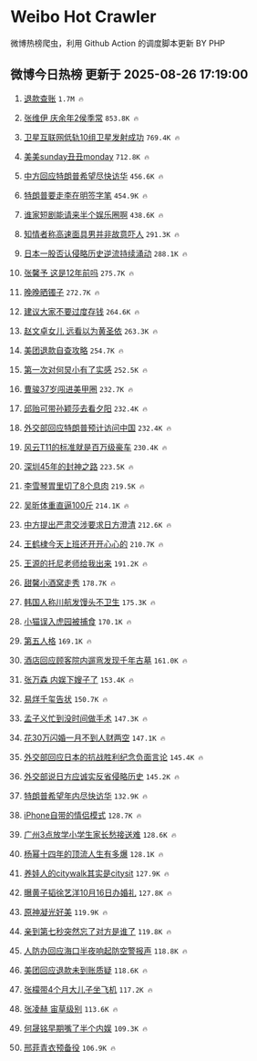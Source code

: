 # Weibo Hot Crawler 



微博热榜爬虫，利用 Github Action 的调度脚本更新 BY PHP 


## 微博今日热榜 更新于 2025-08-26 17:19:00 
1. [退款查账](https://s.weibo.com/weibo?q=%23%E9%80%80%E6%AC%BE%E6%9F%A5%E8%B4%A6%23&t=31&band_rank=1&Refer=top) `1.7M 🔥` 

1. [张维伊 庆余年2侯季常](https://s.weibo.com/weibo?q=%E5%BC%A0%E7%BB%B4%E4%BC%8A%20%E5%BA%86%E4%BD%99%E5%B9%B42%E4%BE%AF%E5%AD%A3%E5%B8%B8&t=31&band_rank=2&Refer=top) `853.8K 🔥` 

1. [卫星互联网低轨10组卫星发射成功](https://s.weibo.com/weibo?q=%23%E5%8D%AB%E6%98%9F%E4%BA%92%E8%81%94%E7%BD%91%E4%BD%8E%E8%BD%A810%E7%BB%84%E5%8D%AB%E6%98%9F%E5%8F%91%E5%B0%84%E6%88%90%E5%8A%9F%23&t=31&band_rank=3&Refer=top) `769.4K 🔥` 

1. [美美sunday丑丑monday](https://s.weibo.com/weibo?q=%E7%BE%8E%E7%BE%8Esunday%E4%B8%91%E4%B8%91monday&t=31&band_rank=4&Refer=top) `712.8K 🔥` 

1. [中方回应特朗普希望尽快访华](https://s.weibo.com/weibo?q=%23%E4%B8%AD%E6%96%B9%E5%9B%9E%E5%BA%94%E7%89%B9%E6%9C%97%E6%99%AE%E5%B8%8C%E6%9C%9B%E5%B0%BD%E5%BF%AB%E8%AE%BF%E5%8D%8E%23&t=31&band_rank=5&Refer=top) `456.6K 🔥` 

1. [特朗普要走李在明签字笔](https://s.weibo.com/weibo?q=%23%E7%89%B9%E6%9C%97%E6%99%AE%E8%A6%81%E8%B5%B0%E6%9D%8E%E5%9C%A8%E6%98%8E%E7%AD%BE%E5%AD%97%E7%AC%94%23&t=31&band_rank=6&Refer=top) `454.9K 🔥` 

1. [谁家短剧能请来半个娱乐圈啊](https://s.weibo.com/weibo?q=%E8%B0%81%E5%AE%B6%E7%9F%AD%E5%89%A7%E8%83%BD%E8%AF%B7%E6%9D%A5%E5%8D%8A%E4%B8%AA%E5%A8%B1%E4%B9%90%E5%9C%88%E5%95%8A&t=31&band_rank=7&Refer=top) `438.6K 🔥` 

1. [知情者称高速面具男并非故意吓人](https://s.weibo.com/weibo?q=%23%E7%9F%A5%E6%83%85%E8%80%85%E7%A7%B0%E9%AB%98%E9%80%9F%E9%9D%A2%E5%85%B7%E7%94%B7%E5%B9%B6%E9%9D%9E%E6%95%85%E6%84%8F%E5%90%93%E4%BA%BA%23&t=31&band_rank=8&Refer=top) `291.3K 🔥` 

1. [日本一股否认侵略历史逆流持续涌动](https://s.weibo.com/weibo?q=%23%E6%97%A5%E6%9C%AC%E4%B8%80%E8%82%A1%E5%90%A6%E8%AE%A4%E4%BE%B5%E7%95%A5%E5%8E%86%E5%8F%B2%E9%80%86%E6%B5%81%E6%8C%81%E7%BB%AD%E6%B6%8C%E5%8A%A8%23&t=31&band_rank=9&Refer=top) `288.1K 🔥` 

1. [张馨予 这是12年前吗](https://s.weibo.com/weibo?q=%E5%BC%A0%E9%A6%A8%E4%BA%88%20%E8%BF%99%E6%98%AF12%E5%B9%B4%E5%89%8D%E5%90%97&t=31&band_rank=10&Refer=top) `275.7K 🔥` 

1. [晚晚晒镯子](https://s.weibo.com/weibo?q=%E6%99%9A%E6%99%9A%E6%99%92%E9%95%AF%E5%AD%90&t=31&band_rank=11&Refer=top) `272.7K 🔥` 

1. [建议大家不要过度存钱](https://s.weibo.com/weibo?q=%E5%BB%BA%E8%AE%AE%E5%A4%A7%E5%AE%B6%E4%B8%8D%E8%A6%81%E8%BF%87%E5%BA%A6%E5%AD%98%E9%92%B1&t=31&band_rank=12&Refer=top) `264.6K 🔥` 

1. [赵文卓女儿 远看以为黄圣依](https://s.weibo.com/weibo?q=%E8%B5%B5%E6%96%87%E5%8D%93%E5%A5%B3%E5%84%BF%20%E8%BF%9C%E7%9C%8B%E4%BB%A5%E4%B8%BA%E9%BB%84%E5%9C%A3%E4%BE%9D&t=31&band_rank=13&Refer=top) `263.3K 🔥` 

1. [美团退款自查攻略](https://s.weibo.com/weibo?q=%23%E7%BE%8E%E5%9B%A2%E9%80%80%E6%AC%BE%E8%87%AA%E6%9F%A5%E6%94%BB%E7%95%A5%23&t=31&band_rank=14&Refer=top) `254.7K 🔥` 

1. [第一次对何炅小有了实感](https://s.weibo.com/weibo?q=%E7%AC%AC%E4%B8%80%E6%AC%A1%E5%AF%B9%E4%BD%95%E7%82%85%E5%B0%8F%E6%9C%89%E4%BA%86%E5%AE%9E%E6%84%9F&t=31&band_rank=15&Refer=top) `252.5K 🔥` 

1. [曹骏37岁闯进美甲圈](https://s.weibo.com/weibo?q=%23%E6%9B%B9%E9%AA%8F37%E5%B2%81%E9%97%AF%E8%BF%9B%E7%BE%8E%E7%94%B2%E5%9C%88%23&t=31&band_rank=16&Refer=top) `232.7K 🔥` 

1. [邱贻可带孙颖莎去看夕阳](https://s.weibo.com/weibo?q=%E9%82%B1%E8%B4%BB%E5%8F%AF%E5%B8%A6%E5%AD%99%E9%A2%96%E8%8E%8E%E5%8E%BB%E7%9C%8B%E5%A4%95%E9%98%B3&t=31&band_rank=17&Refer=top) `232.4K 🔥` 

1. [外交部回应特朗普预计访问中国](https://s.weibo.com/weibo?q=%23%E5%A4%96%E4%BA%A4%E9%83%A8%E5%9B%9E%E5%BA%94%E7%89%B9%E6%9C%97%E6%99%AE%E9%A2%84%E8%AE%A1%E8%AE%BF%E9%97%AE%E4%B8%AD%E5%9B%BD%23&t=31&band_rank=18&Refer=top) `232.4K 🔥` 

1. [风云T11的标准就是百万级豪车](https://s.weibo.com/weibo?q=%23%E9%A3%8E%E4%BA%91T11%E7%9A%84%E6%A0%87%E5%87%86%E5%B0%B1%E6%98%AF%E7%99%BE%E4%B8%87%E7%BA%A7%E8%B1%AA%E8%BD%A6%23&t=31&band_rank=19&Refer=top) `230.4K 🔥` 

1. [深圳45年的封神之路](https://s.weibo.com/weibo?q=%23%E6%B7%B1%E5%9C%B345%E5%B9%B4%E7%9A%84%E5%B0%81%E7%A5%9E%E4%B9%8B%E8%B7%AF%23&t=31&band_rank=20&Refer=top) `223.5K 🔥` 

1. [李雪琴胃里切了8个息肉](https://s.weibo.com/weibo?q=%E6%9D%8E%E9%9B%AA%E7%90%B4%E8%83%83%E9%87%8C%E5%88%87%E4%BA%868%E4%B8%AA%E6%81%AF%E8%82%89&t=31&band_rank=21&Refer=top) `219.5K 🔥` 

1. [吴昕体重直逼100斤](https://s.weibo.com/weibo?q=%E5%90%B4%E6%98%95%E4%BD%93%E9%87%8D%E7%9B%B4%E9%80%BC100%E6%96%A4&t=31&band_rank=22&Refer=top) `214.1K 🔥` 

1. [中方提出严肃交涉要求日方澄清](https://s.weibo.com/weibo?q=%23%E4%B8%AD%E6%96%B9%E6%8F%90%E5%87%BA%E4%B8%A5%E8%82%83%E4%BA%A4%E6%B6%89%E8%A6%81%E6%B1%82%E6%97%A5%E6%96%B9%E6%BE%84%E6%B8%85%23&t=31&band_rank=23&Refer=top) `212.6K 🔥` 

1. [王鹤棣今天上班还开开心心的](https://s.weibo.com/weibo?q=%23%E7%8E%8B%E9%B9%A4%E6%A3%A3%E4%BB%8A%E5%A4%A9%E4%B8%8A%E7%8F%AD%E8%BF%98%E5%BC%80%E5%BC%80%E5%BF%83%E5%BF%83%E7%9A%84%23&t=31&band_rank=24&Refer=top) `210.7K 🔥` 

1. [王源的托尼老师给我出来](https://s.weibo.com/weibo?q=%E7%8E%8B%E6%BA%90%E7%9A%84%E6%89%98%E5%B0%BC%E8%80%81%E5%B8%88%E7%BB%99%E6%88%91%E5%87%BA%E6%9D%A5&t=31&band_rank=25&Refer=top) `191.2K 🔥` 

1. [甜馨小酒窝走秀](https://s.weibo.com/weibo?q=%23%E7%94%9C%E9%A6%A8%E5%B0%8F%E9%85%92%E7%AA%9D%E8%B5%B0%E7%A7%80%23&t=31&band_rank=26&Refer=top) `178.7K 🔥` 

1. [韩国人称川航发馒头不卫生](https://s.weibo.com/weibo?q=%E9%9F%A9%E5%9B%BD%E4%BA%BA%E7%A7%B0%E5%B7%9D%E8%88%AA%E5%8F%91%E9%A6%92%E5%A4%B4%E4%B8%8D%E5%8D%AB%E7%94%9F&t=31&band_rank=27&Refer=top) `175.3K 🔥` 

1. [小猫误入虎园被捕食](https://s.weibo.com/weibo?q=%23%E5%B0%8F%E7%8C%AB%E8%AF%AF%E5%85%A5%E8%99%8E%E5%9B%AD%E8%A2%AB%E6%8D%95%E9%A3%9F%23&t=31&band_rank=28&Refer=top) `170.1K 🔥` 

1. [第五人格](https://s.weibo.com/weibo?q=%E7%AC%AC%E4%BA%94%E4%BA%BA%E6%A0%BC&t=31&band_rank=29&Refer=top) `169.1K 🔥` 

1. [酒店回应顾客院内遛弯发现千年古墓](https://s.weibo.com/weibo?q=%23%E9%85%92%E5%BA%97%E5%9B%9E%E5%BA%94%E9%A1%BE%E5%AE%A2%E9%99%A2%E5%86%85%E9%81%9B%E5%BC%AF%E5%8F%91%E7%8E%B0%E5%8D%83%E5%B9%B4%E5%8F%A4%E5%A2%93%23&t=31&band_rank=30&Refer=top) `161.0K 🔥` 

1. [张万森 内娱下嫂子了](https://s.weibo.com/weibo?q=%E5%BC%A0%E4%B8%87%E6%A3%AE%20%E5%86%85%E5%A8%B1%E4%B8%8B%E5%AB%82%E5%AD%90%E4%BA%86&t=31&band_rank=31&Refer=top) `153.4K 🔥` 

1. [易烊千玺告状](https://s.weibo.com/weibo?q=%E6%98%93%E7%83%8A%E5%8D%83%E7%8E%BA%E5%91%8A%E7%8A%B6&t=31&band_rank=32&Refer=top) `150.7K 🔥` 

1. [孟子义忙到没时间做手术](https://s.weibo.com/weibo?q=%E5%AD%9F%E5%AD%90%E4%B9%89%E5%BF%99%E5%88%B0%E6%B2%A1%E6%97%B6%E9%97%B4%E5%81%9A%E6%89%8B%E6%9C%AF&t=31&band_rank=33&Refer=top) `147.3K 🔥` 

1. [花30万闪婚一月不到人财两空](https://s.weibo.com/weibo?q=%23%E8%8A%B130%E4%B8%87%E9%97%AA%E5%A9%9A%E4%B8%80%E6%9C%88%E4%B8%8D%E5%88%B0%E4%BA%BA%E8%B4%A2%E4%B8%A4%E7%A9%BA%23&t=31&band_rank=34&Refer=top) `147.1K 🔥` 

1. [外交部回应日本的抗战胜利纪念负面言论](https://s.weibo.com/weibo?q=%23%E5%A4%96%E4%BA%A4%E9%83%A8%E5%9B%9E%E5%BA%94%E6%97%A5%E6%9C%AC%E7%9A%84%E6%8A%97%E6%88%98%E8%83%9C%E5%88%A9%E7%BA%AA%E5%BF%B5%E8%B4%9F%E9%9D%A2%E8%A8%80%E8%AE%BA%23&t=31&band_rank=35&Refer=top) `145.4K 🔥` 

1. [外交部说日方应诚实反省侵略历史](https://s.weibo.com/weibo?q=%23%E5%A4%96%E4%BA%A4%E9%83%A8%E8%AF%B4%E6%97%A5%E6%96%B9%E5%BA%94%E8%AF%9A%E5%AE%9E%E5%8F%8D%E7%9C%81%E4%BE%B5%E7%95%A5%E5%8E%86%E5%8F%B2%23&t=31&band_rank=36&Refer=top) `145.2K 🔥` 

1. [特朗普希望年内尽快访华](https://s.weibo.com/weibo?q=%23%E7%89%B9%E6%9C%97%E6%99%AE%E5%B8%8C%E6%9C%9B%E5%B9%B4%E5%86%85%E5%B0%BD%E5%BF%AB%E8%AE%BF%E5%8D%8E%23&t=31&band_rank=37&Refer=top) `132.9K 🔥` 

1. [iPhone自带的情侣模式](https://s.weibo.com/weibo?q=iPhone%E8%87%AA%E5%B8%A6%E7%9A%84%E6%83%85%E4%BE%A3%E6%A8%A1%E5%BC%8F&t=31&band_rank=38&Refer=top) `128.7K 🔥` 

1. [广州3点放学小学生家长愁接送难](https://s.weibo.com/weibo?q=%23%E5%B9%BF%E5%B7%9E3%E7%82%B9%E6%94%BE%E5%AD%A6%E5%B0%8F%E5%AD%A6%E7%94%9F%E5%AE%B6%E9%95%BF%E6%84%81%E6%8E%A5%E9%80%81%E9%9A%BE%23&t=31&band_rank=39&Refer=top) `128.6K 🔥` 

1. [杨幂十四年的顶流人生有多爆](https://s.weibo.com/weibo?q=%23%E6%9D%A8%E5%B9%82%E5%8D%81%E5%9B%9B%E5%B9%B4%E7%9A%84%E9%A1%B6%E6%B5%81%E4%BA%BA%E7%94%9F%E6%9C%89%E5%A4%9A%E7%88%86%23&t=31&band_rank=40&Refer=top) `128.1K 🔥` 

1. [养娃人的citywalk其实是citysit](https://s.weibo.com/weibo?q=%E5%85%BB%E5%A8%83%E4%BA%BA%E7%9A%84citywalk%E5%85%B6%E5%AE%9E%E6%98%AFcitysit&t=31&band_rank=41&Refer=top) `127.9K 🔥` 

1. [曝黄子韬徐艺洋10月16日办婚礼](https://s.weibo.com/weibo?q=%23%E6%9B%9D%E9%BB%84%E5%AD%90%E9%9F%AC%E5%BE%90%E8%89%BA%E6%B4%8B10%E6%9C%8816%E6%97%A5%E5%8A%9E%E5%A9%9A%E7%A4%BC%23&t=31&band_rank=42&Refer=top) `127.8K 🔥` 

1. [原神凝光好美](https://s.weibo.com/weibo?q=%E5%8E%9F%E7%A5%9E%E5%87%9D%E5%85%89%E5%A5%BD%E7%BE%8E&t=31&band_rank=43&Refer=top) `119.9K 🔥` 

1. [亲到第七秒突然忘了对方是谁了](https://s.weibo.com/weibo?q=%E4%BA%B2%E5%88%B0%E7%AC%AC%E4%B8%83%E7%A7%92%E7%AA%81%E7%84%B6%E5%BF%98%E4%BA%86%E5%AF%B9%E6%96%B9%E6%98%AF%E8%B0%81%E4%BA%86&t=31&band_rank=44&Refer=top) `119.8K 🔥` 

1. [人防办回应海口半夜响起防空警报声](https://s.weibo.com/weibo?q=%23%E4%BA%BA%E9%98%B2%E5%8A%9E%E5%9B%9E%E5%BA%94%E6%B5%B7%E5%8F%A3%E5%8D%8A%E5%A4%9C%E5%93%8D%E8%B5%B7%E9%98%B2%E7%A9%BA%E8%AD%A6%E6%8A%A5%E5%A3%B0%23&t=31&band_rank=45&Refer=top) `118.8K 🔥` 

1. [美团回应退款未到账质疑](https://s.weibo.com/weibo?q=%23%E7%BE%8E%E5%9B%A2%E5%9B%9E%E5%BA%94%E9%80%80%E6%AC%BE%E6%9C%AA%E5%88%B0%E8%B4%A6%E8%B4%A8%E7%96%91%23&t=31&band_rank=46&Refer=top) `118.6K 🔥` 

1. [张檬带4个月大儿子坐飞机](https://s.weibo.com/weibo?q=%E5%BC%A0%E6%AA%AC%E5%B8%A64%E4%B8%AA%E6%9C%88%E5%A4%A7%E5%84%BF%E5%AD%90%E5%9D%90%E9%A3%9E%E6%9C%BA&t=31&band_rank=47&Refer=top) `117.2K 🔥` 

1. [张凌赫 宙草级别](https://s.weibo.com/weibo?q=%E5%BC%A0%E5%87%8C%E8%B5%AB%20%E5%AE%99%E8%8D%89%E7%BA%A7%E5%88%AB&t=31&band_rank=48&Refer=top) `113.6K 🔥` 

1. [何晟铭早期嘴了半个内娱](https://s.weibo.com/weibo?q=%E4%BD%95%E6%99%9F%E9%93%AD%E6%97%A9%E6%9C%9F%E5%98%B4%E4%BA%86%E5%8D%8A%E4%B8%AA%E5%86%85%E5%A8%B1&t=31&band_rank=49&Refer=top) `109.3K 🔥` 

1. [邢菲青衣预备役](https://s.weibo.com/weibo?q=%E9%82%A2%E8%8F%B2%E9%9D%92%E8%A1%A3%E9%A2%84%E5%A4%87%E5%BD%B9&t=31&band_rank=50&Refer=top) `106.9K 🔥` 

